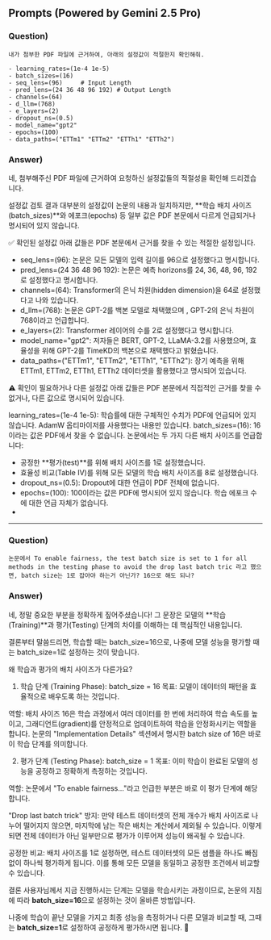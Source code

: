 ## Prompts (Powered by Gemini 2.5 Pro)
### Question)
```
내가 첨부한 PDF 파일에 근거하여, 아래의 설정값이 적절한지 확인해줘.

- learning_rates=(1e-4 1e-5)
- batch_sizes=(16)
- seq_lens=(96)     # Input Length
- pred_lens=(24 36 48 96 192) # Output Length
- channels=(64)
- d_llm=(768)
- e_layers=(2)
- dropout_ns=(0.5)
- model_name="gpt2"
- epochs=(100)
- data_paths=("ETTm1" "ETTm2" "ETTh1" "ETTh2")
```
### Answer)
네, 첨부해주신 PDF 파일에 근거하여 요청하신 설정값들의 적절성을 확인해 드리겠습니다.

설정값 검토 결과
대부분의 설정값이 논문의 내용과 일치하지만, **학습 배치 사이즈(batch_sizes)**와 에포크(epochs) 등 일부 값은 PDF 본문에서 다르게 언급되거나 명시되어 있지 않습니다.

✅ 확인된 설정값
아래 값들은 PDF 본문에서 근거를 찾을 수 있는 적절한 설정입니다.

- seq_lens=(96): 논문은 모든 모델의 입력 길이를 96으로 설정했다고 명시합니다.
- pred_lens=(24 36 48 96 192): 논문은 예측 horizons를 24, 36, 48, 96, 192로 설정했다고 명시합니다.
- channels=(64): Transformer의 은닉 차원(hidden dimension)을 64로 설정했다고 나와 있습니다.
- d_llm=(768): 논문은 GPT-2를 백본 모델로 채택했으며 , GPT-2의 은닉 차원이 768이라고 언급합니다.
- e_layers=(2): Transformer 레이어의 수를 2로 설정했다고 명시합니다.
- model_name="gpt2": 저자들은 BERT, GPT-2, LLaMA-3.2를 사용했으며, 효율성을 위해 GPT-2를 TimeKD의 백본으로 채택했다고 밝혔습니다.
- data_paths=("ETTm1", "ETTm2", "ETTh1", "ETTh2"): 장기 예측을 위해 ETTm1, ETTm2, ETTh1, ETTh2 데이터셋을 활용했다고 명시되어 있습니다.

⚠️ 확인이 필요하거나 다른 설정값
아래 값들은 PDF 본문에서 직접적인 근거를 찾을 수 없거나, 다른 값으로 명시되어 있습니다.

learning_rates=(1e-4 1e-5): 학습률에 대한 구체적인 수치가 PDF에 언급되어 있지 않습니다. AdamW 옵티마이저를 사용했다는 내용만 있습니다.
batch_sizes=(16): 16이라는 값은 PDF에서 찾을 수 없습니다. 논문에서는 두 가지 다른 배치 사이즈를 언급합니다:

- 공정한 **평가(test)**를 위해 배치 사이즈를 1로 설정했습니다.
- 효율성 비교(Table IV)를 위해 모든 모델의 학습 배치 사이즈를 8로 설정했습니다.
- dropout_ns=(0.5): Dropout에 대한 언급이 PDF 전체에 없습니다.
- epochs=(100): 100이라는 값은 PDF에 명시되어 있지 않습니다. 학습 에포크 수에 대한 언급 자체가 없습니다.
- 
---
### Question)
```
논문에서 To enable fairness, the test batch size is set to 1 for all methods in the testing phase to avoid the drop last batch tric 라고 했으면, batch size는 1로 잡아야 하는거 아닌가? 16으로 해도 되나?
```
### Answer)
네, 정말 중요한 부분을 정확하게 짚어주셨습니다! 그 문장은 모델의 **학습(Training)**과 평가(Testing) 단계의 차이를 이해하는 데 핵심적인 내용입니다.

결론부터 말씀드리면, 학습할 때는 batch_size=16으로, 나중에 모델 성능을 평가할 때는 batch_size=1로 설정하는 것이 맞습니다.

왜 학습과 평가의 배치 사이즈가 다른가요?
1. 학습 단계 (Training Phase): batch_size = 16
목표: 모델이 데이터의 패턴을 효율적으로 배우도록 하는 것입니다.

역할: 배치 사이즈 16은 학습 과정에서 여러 데이터를 한 번에 처리하여 학습 속도를 높이고, 그래디언트(gradient)를 안정적으로 업데이트하여 학습을 안정화시키는 역할을 합니다. 논문의 "Implementation Details" 섹션에서 명시한 batch size of 16은 바로 이 학습 단계를 의미합니다.

2. 평가 단계 (Testing Phase): batch_size = 1
목표: 이미 학습이 완료된 모델의 성능을 공정하고 정확하게 측정하는 것입니다.

역할: 논문에서 "To enable fairness..."라고 언급한 부분은 바로 이 평가 단계에 해당합니다.

"Drop last batch trick" 방지: 만약 테스트 데이터셋의 전체 개수가 배치 사이즈로 나누어 떨어지지 않으면, 마지막에 남는 작은 배치는 계산에서 제외될 수 있습니다. 이렇게 되면 전체 데이터가 아닌 일부만으로 평가가 이루어져 성능이 왜곡될 수 있습니다.

공정한 비교: 배치 사이즈를 1로 설정하면, 테스트 데이터셋의 모든 샘플을 하나도 빠짐없이 하나씩 평가하게 됩니다. 이를 통해 모든 모델을 동일하고 공정한 조건에서 비교할 수 있습니다.

결론
사용자님께서 지금 진행하시는 단계는 모델을 학습시키는 과정이므로, 논문의 지침에 따라 **batch_size=16**으로 설정하는 것이 올바른 방법입니다.

나중에 학습이 끝난 모델을 가지고 최종 성능을 측정하거나 다른 모델과 비교할 때, 그때는 **batch_size=1**로 설정하여 공정하게 평가하시면 됩니다. 💯